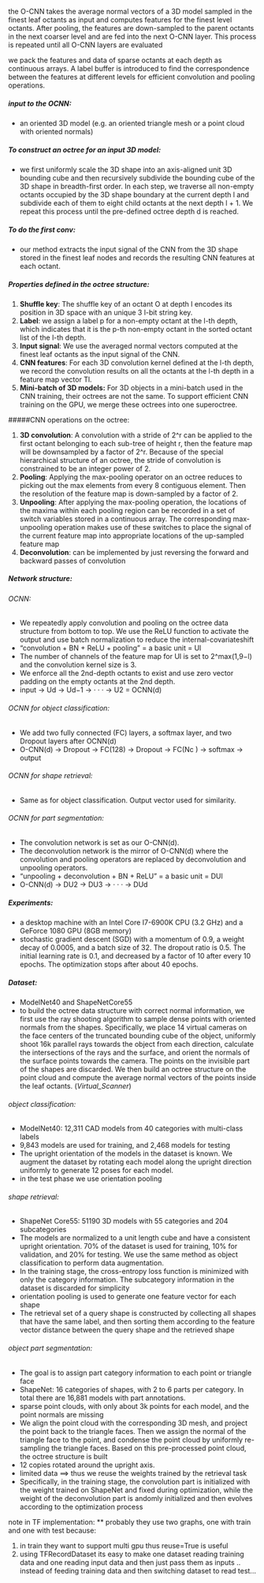 the O-CNN takes the average normal vectors of a 3D model sampled in the finest leaf octants as input and computes features for the finest level octants. After pooling, the features are down-sampled to the parent octants in the next coarser level and are fed into the next O-CNN layer. This process is repeated until all O-CNN layers are evaluated

we pack the features and data of sparse octants at each depth as continuous arrays. A label buffer is introduced to find the correspondence between the features at different levels for efficient convolution and pooling operations.

##### input to the OCNN:
 - an oriented 3D model (e.g. an oriented triangle mesh or a point cloud with oriented normals)

##### To construct an octree for an input 3D model:
- we first uniformly scale the 3D shape into an axis-aligned unit 3D bounding cube and then recursively subdivide the bounding cube of the 3D shape in breadth-first order. In each step, we traverse all non-empty octants occupied by the 3D shape boundary at the current depth l and subdivide each of them to eight child octants at the next depth l + 1. We repeat this process until the pre-defined octree depth d is reached.

##### To do the first conv:
- our method extracts the input signal of the CNN from the 3D shape stored in the finest leaf nodes and records the resulting CNN features at each octant.

##### Properties defined in the octree structure:

1.	**Shuffle key**:
	The shuffle key of an octant O at depth l encodes its position in 3D space with an unique 3 l-bit string key.
2. 	**Label**:
	we assign a label p for a non-empty octant at the l-th depth, which indicates that it is the p-th non-empty octant in the sorted octant list of the l-th depth.
3. 	**Input signal**:
	We use the averaged normal vectors computed at the finest leaf octants as the input signal of the CNN.
4.	**CNN features**:
	For each 3D convolution kernel defined at the l-th depth, we record the convolution results on all the octants at the l-th depth in a feature map vector Tl.
5.	**Mini-batch of 3D models:**
	For 3D objects in a mini-batch used in the CNN training, their octrees are not the same. To support efficient CNN training on the GPU, we merge these octrees into one superoctree.

#####CNN operations on the octree:

1.	**3D convolution**:
	A convolution with a stride of 2^r can be applied to the first octant belonging to each sub-tree of height r, then the feature map will be downsampled by a factor of 2^r.
	Because of the special hierarchical structure of an octree, the stride of convolution is constrained to be an integer power of 2.
2.	**Pooling**:
	Applying the max-pooling operator on an octree reduces to picking out the max elements from every 8 contiguous element.
	Then the resolution of the feature map is down-sampled by a factor of 2.
3.	**Unpooling**:
	After applying the max-pooling operation, the locations of the maxima within each pooling region can be recorded in a set of switch variables stored in a continuous array. The corresponding max-unpooling operation makes use of these switches to place the signal of the current feature map into appropriate locations of the up-sampled feature map
4.	**Deconvolution**:
	can be implemented by just reversing the forward and backward passes of convolution

##### Network structure:

###### OCNN:
	
- We repeatedly apply convolution and pooling on the octree data structure from bottom to top. We use the ReLU function to activate the output and use batch normalization to reduce the  internal-covariateshift
- “convolution + BN + ReLU + pooling”  = a basic unit = Ul
- The number of channels of the feature map for Ul is set to 2^max(1,9−l) and the convolution kernel size is 3.
- We enforce all the 2nd-depth octants to exist and use zero vector padding on the empty octants at the 2nd depth.
- input → Ud → Ud−1 → · · · → U2 = OCNN(d)

###### OCNN for object classification:
- We add two fully connected (FC) layers, a softmax layer, and two Dropout layers after OCNN(d)
- O-CNN(d) → Dropout → FC(128) → Dropout → FC(Nc ) → softmax → output

###### OCNN for shape retrieval:
- Same as for object classification. Output vector used for similarity.

###### OCNN for part segmentation:
- The convolution network is set as our O-CNN(d).
- The deconvolution network is the mirror of O-CNN(d) where the convolution and pooling operators are replaced by deconvolution and unpooling operators.
- “unpooling + deconvolution + BN + ReLU” = a basic unit = DUl
- O-CNN(d) → DU2 → DU3 → · · · → DUd

##### Experiments:
- a desktop machine with an Intel Core I7-6900K CPU (3.2 GHz) and a GeForce 1080 GPU (8GB memory)
- stochastic gradient descent (SGD) with a momentum of 0.9, a weight decay of 0.0005, and a batch size of 32. The dropout ratio is 0.5. The initial learning rate is 0.1, and decreased by a factor of 10 after every 10 epochs. The optimization stops after about 40 epochs.

##### Dataset:
- ModelNet40 and ShapeNetCore55
- to build the octree data structure with correct normal information, we first use the ray shooting algorithm to sample dense points with oriented normals from the shapes. Specifically, we place 14 virtual cameras on the face centers of the truncated bounding cube of the object, uniformly shoot 16k parallel rays towards the object from each direction, calculate the intersections of the rays and the surface, and orient the normals of the surface points towards the camera. The points on the invisible part of the shapes are discarded. We then build an octree structure on the point cloud and compute the average normal vectors of the points inside the leaf octants. (_Virtual_Scanner_)

###### object classification:
- ModelNet40: 12,311 CAD models from 40 categories with multi-class labels
- 9,843 models are used for training, and 2,468 models for testing
- The upright orientation of the models in the dataset is known. We augment the dataset by rotating each model along the upright direction uniformly to generate 12 poses for each model.
- in the test phase we use orientation pooling

###### shape retrieval:
- ShapeNet Core55: 51190 3D models with 55 categories and 204 subcategories
- The models are normalized to a unit length cube and have a consistent upright orientation. 70% of the dataset is used for training, 10% for validation, and 20% for testing. We use the same method as object classification to perform data augmentation.
- In the training stage, the cross-entropy loss function is minimized with only the category information. The subcategory information in the dataset is discarded for simplicity
- orientation pooling is used to generate one feature vector for each shape
- The retrieval set of a query shape is constructed by collecting all shapes that have the same label, and then sorting them according to the feature vector distance between the query shape and the retrieved shape

###### object part segmentation:
- The goal is to assign part category information to each point or triangle face
- ShapeNet: 16 categories of shapes, with 2 to 6 parts per category. In total there are 16,881 models with part annotations.
- sparse point clouds, with only about 3k points for each model, and the point normals are missing
- We align the point cloud with the corresponding 3D mesh, and project the point back to the triangle faces. Then we assign the normal of the triangle face to the point, and condense the point cloud by uniformly re-sampling the triangle faces. Based on this pre-processed point cloud, the octree structure is built
- 12 copies rotated around the upright axis. 
- limited data ==> thus we reuse the weights trained by the retrieval task
- Specifically, in the training stage, the convolution part is initialized with the weight trained on ShapeNet and fixed during optimization, while the weight of the deconvolution part is  andomly initialized and then evolves according to the optimization process


note in TF implementation:
** probably they use two graphs, one with train and one with test because:
1. in train they want to support multi gpu thus reuse=True is useful
2. using TFRecordDataset its easy to make one dataset reading training data and one reading input data and then just pass them as inputs .. instead of feeding training data and then switching dataset to read test...
